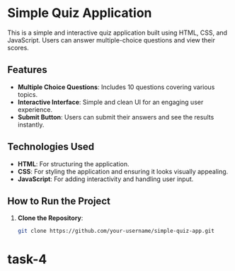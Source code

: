 # Simple Quiz Application

This is a simple and interactive quiz application built using HTML, CSS, and JavaScript. Users can answer multiple-choice questions and view their scores.

## Features

- **Multiple Choice Questions**: Includes 10 questions covering various topics.
- **Interactive Interface**: Simple and clean UI for an engaging user experience.
- **Submit Button**: Users can submit their answers and see the results instantly.

## Technologies Used

- **HTML**: For structuring the application.
- **CSS**: For styling the application and ensuring it looks visually appealing.
- **JavaScript**: For adding interactivity and handling user input.

## How to Run the Project

1. **Clone the Repository**:
   ```bash
   git clone https://github.com/your-username/simple-quiz-app.git
# task-4
